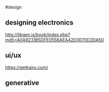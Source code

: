 #design

## designing electronics

http://libgen.is/book/index.php?md5=A0A9231B5DFE0556AEA42D3070D2DA50

## ui/ux

https://getkairo.com/

## generative